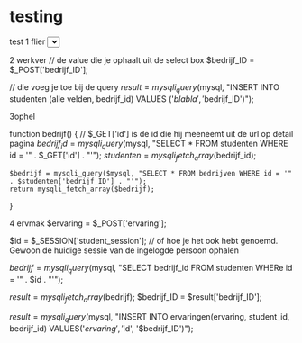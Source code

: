 # testing
test
1 flier
<select name="bedrijf_id">
    <?php
    foreach($bedrijven as $bedrijf) {
        echo "<option value='" . $bedrijf['ID'] . "'>" . $bedrijf['naam'] . "</option>";
    }
    ?>
</select>

2 werkver
// de value die je ophaalt uit de select box
$bedrijf_ID = $_POST['bedrijf_ID']; 

// die voeg je toe bij de query
$result = mysqli_query($mysql, "INSERT INTO studenten (alle velden, bedrijf_id) VALUES ('$blabla', '$bedrijf_ID')");

3ophel

function bedrijf() 
{
    // $_GET['id'] is de id die hij meeneemt uit de url op detail pagina
    $bedrijf_id = mysqli_query($mysql, "SELECT * FROM studenten WHERE id = '" . $_GET['id'] . "'");
    $studenten = mysqli_fetch_array($bedrijf_id);

    $bedrijf = mysqli_query($mysql, "SELECT * FROM bedrijven WHERE id = '" . $studenten['bedrijf_ID'] . "'");
    return mysqli_fetch_array($bedrijf);

}



4 ervmak
$ervaring = $_POST['ervaring'];

$id = $_SESSION['student_session']; // of hoe je het ook hebt genoemd. Gewoon de huidige sessie van de ingelogde persoon ophalen

$bedrijf = mysqli_query($mysql, "SELECT bedrijf_id FROM studenten WHERe id = '" . $id . "'");

$result = mysqli_fetch_array($bedrijf);
$bedrijf_ID = $result['bedrijf_ID'];

$result = mysqli_query($mysql, "INSERT INTO ervaringen(ervaring, student_id, bedrijf_id) VALUES('$ervaring', '$id', '$bedrijf_ID')");
